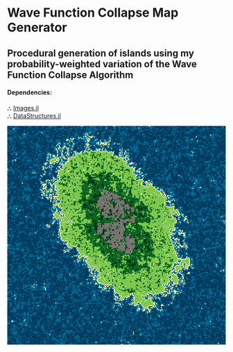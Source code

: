 # Wave Function Collapse Map Generator

## Procedural generation of islands using my probability-weighted variation of the Wave Function Collapse Algorithm

#### Dependencies:

⛬ [Images.jl](https://github.com/JuliaImages/Images.jl)  
⛬ [DataStructures.jl](https://github.com/JuliaCollections/DataStructures.jl)

![Map Image](img.png)
